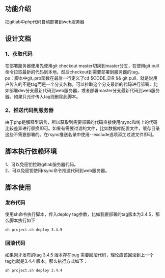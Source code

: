 ## 功能介绍
把gitlab中php代码自动部署到web服务器

## 设计文档
### 1、获取代码
在部署服务器使用先使用git checkout master切换到master分支，在使用git pull 命令拉取最新的代码到本地，然后checkout到需要部署到服务器的tag。<br />
ps：脚本中git_pro函数在最后一行定义了cd $CODE_DIR && git pull，就是说用户传入的不是tag而是一个分支名称，可以拉取这个分支最新的代码进行部署，比如部署dev分支最新代码到web服务器，或者部署master分支最新代码到web服务器。如果只允许传入tag则删除此脚本。
### 2、推送代码到服务器
由于php是解释型语言，所以获取到需要部署的代码直接使用rsync和线上的代码比较差异进行替换即可。如果有需要过滤的文件，比如数据库配置文件，缓存目录这些不需要部署的。在rsync推送名录中使用--exclude选项添加过滤文件即可。
## 脚本执行依赖环境
1、可以免密钥拉取gitlab服务器代码。<br />
2、可以免密钥使用rsync命令推送代码到web服务器。

## 脚本使用

### 发布代码
使用sh命令执行脚本，传入deploy tag参数，比如我要部署的tag版本为3.4.5，那么脚本执行如下
```
sh project.sh deploy 3.4.5
```
### 回滚代码
如果刚才发布的tag 3.4.5 版本存在bug 需要回滚代码，理论应该回滚到上一个tag也就是3.4.4 版本，那么执行方式如下：
```
sh project.sh deploy 3.4.4
```